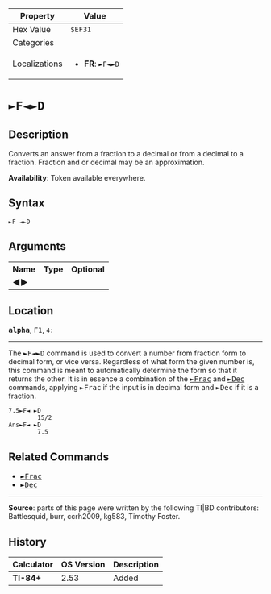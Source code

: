 | Property      | Value |
|---------------|-------|
| Hex Value     | `$EF31`|
| Categories    | <ul></ul> |
| Localizations | <ul><li><b>FR</b>: `►F◄►D`</li></ul> |

# `►F◄►D`

## Description
Converts an answer from a fraction to a decimal or from a decimal to a fraction. Fraction and or decimal may be an approximation.


<b>Availability</b>: Token available everywhere.

## Syntax
`►F ◄►D`

## Arguments
<table>
<tr><th>Name</th><th>Type</th><th>Optional</th></tr>

<tr><td><b>◄►</b></td><td></td><td></td></tr>

</table>

## Location
<tt><kbd><b>alpha</b></kbd></tt>, <kbd>F1</kbd>, `4:`
<hr>

The <tt>►F◄►D</tt> command is used to convert a number from fraction form to decimal form, or vice versa. Regardless of what form the given number is, this command is meant to automatically determine the form so that it returns the other. It is in essence a combination of the <tt><a href="►Frac.md">►Frac</a></tt> and <tt><a href="►Dec.md">►Dec</a></tt> commands, applying <tt>►Frac</tt> if the input is in decimal form and <tt>►Dec</tt> if it is a fraction.

```ti-basic
7.5►F◄ ►D
        15/2
Ans►F◄ ►D
        7.5
```

## Related Commands

*   <tt><a href="►Frac.md">►Frac</a></tt>
*   <tt><a href="►Dec.md">►Dec</a></tt>

* * *

**Source**: parts of this page were written by the following TI|BD contributors: Battlesquid, burr, ccrh2009, kg583, Timothy Foster.

## History
| Calculator | OS Version | Description |
|------------|------------|-------------|
| <b>TI-84+</b> | 2.53 | Added |


